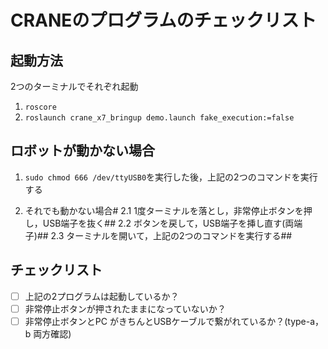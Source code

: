 # CRANEのプログラムのチェックリスト

## 起動方法
2つのターミナルでそれぞれ起動
1. `roscore`
2. `roslaunch crane_x7_bringup demo.launch fake_execution:=false`

## ロボットが動かない場合
1. `sudo chmod 666 /dev/ttyUSB0`を実行した後，上記の2つのコマンドを実行する

2.  それでも動かない場合#
    2.1 1度ターミナルを落とし，非常停止ボタンを押し，USB端子を抜く##
    2.2 ボタンを戻して，USB端子を挿し直す(両端子)##
    2.3 ターミナルを開いて，上記の2つのコマンドを実行する##

## チェックリスト
- [ ] 上記の2プログラムは起動しているか？
- [ ] 非常停止ボタンが押されたままになっていないか？
- [ ] 非常停止ボタンとPC がきちんとUSBケーブルで繋がれているか？(type-a，b 両方確認)
